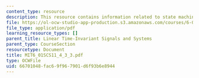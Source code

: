 ```yaml
---
content_type: resource
description: This resource contains information related to state machine composition.
file: https://ol-ocw-studio-app-production.s3.amazonaws.com/courses/6-01sc-introduction-to-electrical-engineering-and-computer-science-i-spring-2011/66701048fac69f967901d6f93b6e8944_MIT6_01SCS11_4_3_3.pdf
file_type: application/pdf
learning_resource_types: []
parent_title: Linear Time-Invariant Signals and Systems
parent_type: CourseSection
resourcetype: Document
title: MIT6_01SCS11_4_3_3.pdf
type: OCWFile
uid: 66701048-fac6-9f96-7901-d6f93b6e8944
---
```

